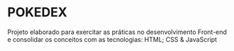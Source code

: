 # POKEDEX
Projeto elaborado para exercitar as práticas no desenvolvimento Front-end e consolidar os conceitos com as tecnologias: HTML; CSS &amp; JavaScript
